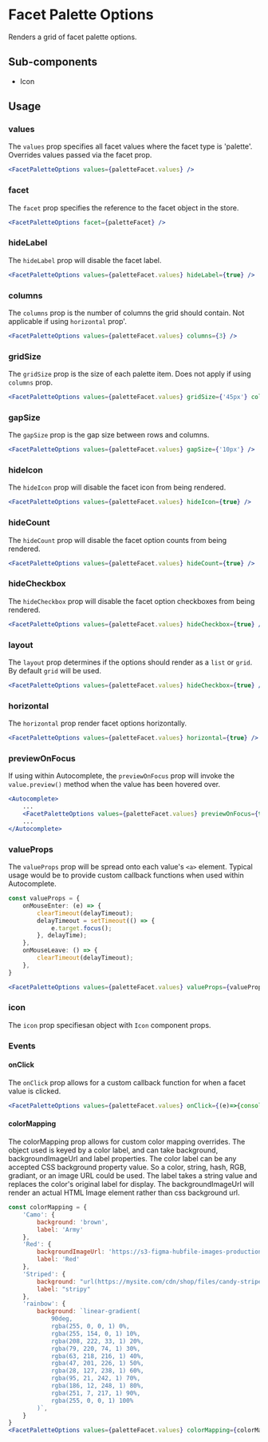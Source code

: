 # Facet Palette Options

Renders a grid of facet palette options. 

## Sub-components
- Icon

## Usage

### values
The `values` prop specifies all facet values where the facet type is 'palette'. Overrides values passed via the facet prop. 

```jsx
<FacetPaletteOptions values={paletteFacet.values} />
```

### facet
The `facet` prop specifies the reference to the facet object in the store.

```jsx
<FacetPaletteOptions facet={paletteFacet} />
```

### hideLabel
The `hideLabel` prop will disable the facet label.

```jsx
<FacetPaletteOptions values={paletteFacet.values} hideLabel={true} />
```

### columns
The `columns` prop is the number of columns the grid should contain. Not applicable if using `horizontal` prop'.

```jsx
<FacetPaletteOptions values={paletteFacet.values} columns={3} />
```

### gridSize
The `gridSize` prop is the size of each palette item. Does not apply if using `columns` prop.

```jsx
<FacetPaletteOptions values={paletteFacet.values} gridSize={'45px'} columns={0} />
```

### gapSize
The `gapSize` prop is the gap size between rows and columns.

```jsx
<FacetPaletteOptions values={paletteFacet.values} gapSize={'10px'} />
```

### hideIcon
The `hideIcon` prop will disable the facet icon from being rendered.

```jsx
<FacetPaletteOptions values={paletteFacet.values} hideIcon={true} />
```

### hideCount
The `hideCount` prop will disable the facet option counts from being rendered.

```jsx
<FacetPaletteOptions values={paletteFacet.values} hideCount={true} />
```

### hideCheckbox
The `hideCheckbox` prop will disable the facet option checkboxes from being rendered.

```jsx
<FacetPaletteOptions values={paletteFacet.values} hideCheckbox={true} />
```

### layout
The `layout` prop determines if the options should render as a `list` or `grid`. By default `grid` will be used.
```jsx
<FacetPaletteOptions values={paletteFacet.values} hideCheckbox={true} />
```

### horizontal
The `horizontal` prop render facet options horizontally.

```jsx
<FacetPaletteOptions values={paletteFacet.values} horizontal={true} />
```

### previewOnFocus
If using within Autocomplete, the `previewOnFocus` prop will invoke the `value.preview()` method when the value has been hovered over.

```jsx
<Autocomplete>
	...
	<FacetPaletteOptions values={paletteFacet.values} previewOnFocus={true} />
	...
</Autocomplete>
```

### valueProps
The `valueProps` prop will be spread onto each value's `<a>` element. Typical usage would be to provide custom callback functions when used within Autocomplete.

```typescript
const valueProps = {
	onMouseEnter: (e) => {
		clearTimeout(delayTimeout);
		delayTimeout = setTimeout(() => {
			e.target.focus();
		}, delayTime);
	},
	onMouseLeave: () => {
		clearTimeout(delayTimeout);
	},
}
```

```jsx
<FacetPaletteOptions values={paletteFacet.values} valueProps={valueProps} />
```

### icon
The `icon` prop specifiesan object with `Icon` component props. 

### Events

#### onClick
The `onClick` prop allows for a custom callback function for when a facet value is clicked.

```jsx
<FacetPaletteOptions values={paletteFacet.values} onClick={(e)=>{console.log(e)}} />
```


#### colorMapping
The colorMapping prop allows for custom color mapping overrides. The object used is keyed by a color label, and can take background, backgroundImageUrl and label properties. 
The color label can be any accepted CSS background property value. So a color, string, hash, RGB, gradiant, or an image URL could be used. 
The label takes a string value and replaces the color's original label for display.
The backgroundImageUrl will render an actual HTML Image element rather than css background url. 

```jsx
const colorMapping = {
	'Camo': {
		background: 'brown',
		label: 'Army'
	},
	'Red': {
		backgroundImageUrl: 'https://s3-figma-hubfile-images-production.figma.com/hub/file/carousel/img/bfbec80cfd07b650c2f02b5f8a8c29b3c726e9da',
		label: 'Red'
	},
	'Striped': {
		background: "url(https://mysite.com/cdn/shop/files/candy-stripe-square_small.jpg)",
		label: "stripy"
	},
	'rainbow': {
		background: `linear-gradient(
			90deg,
			rgba(255, 0, 0, 1) 0%,
			rgba(255, 154, 0, 1) 10%,
			rgba(208, 222, 33, 1) 20%,
			rgba(79, 220, 74, 1) 30%,
			rgba(63, 218, 216, 1) 40%,
			rgba(47, 201, 226, 1) 50%,
			rgba(28, 127, 238, 1) 60%,
			rgba(95, 21, 242, 1) 70%,
			rgba(186, 12, 248, 1) 80%,
			rgba(251, 7, 217, 1) 90%,
			rgba(255, 0, 0, 1) 100%
		)`,
	}
}
<FacetPaletteOptions values={paletteFacet.values} colorMapping={colorMapping} />
```


